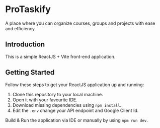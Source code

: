 # ProTaskify
A place where you can organize courses, groups and projects with ease and efficiency.

## Introduction
This is a simple ReactJS + Vite front-end application.

## Getting Started
Follow these steps to get your ReactJS application up and running:
1. Clone this repository to your local machine.
2. Open it with your favourite IDE.
3. Download missing dependencies using `npm install`.
4. Edit the `.env` change your API endpoint and Google Client Id.

Build & Run the application via IDE or manually by using `npm run dev`.
